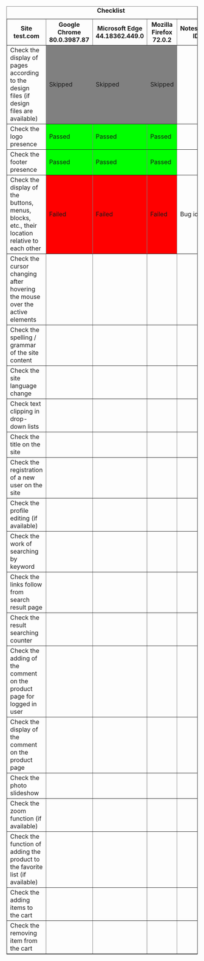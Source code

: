 <table border="1">
   <caption><b>Checklist</b></caption>
   <tr>
    <th>Site test.com</th>
    <th>Google Chrome 80.0.3987.87</th>
    <th>Microsoft Edge 44.18362.449.0</th>
    <th>Mozilla Firefox 72.0.2</th>
    <th>Notes/Bug ID</th>
   </tr>
   <tr>
     <td>Check the display of pages according to the design files (if design files are available)</td><td bgcolor="#808080">Skipped</td><td bgcolor="#808080">Skipped</td><td bgcolor="#808080">Skipped</td><td></td>
  </tr>
   <tr>
     <td>Check the logo presence</td><td bgcolor="#00ff00">Passed</td><td bgcolor="#00ff00">Passed</td><td bgcolor="#00ff00">Passed</td><td></td>
  </tr>
   <tr>
     <td>Check the footer presence</td><td bgcolor="#00ff00">Passed</td><td bgcolor="#00ff00">Passed</td><td bgcolor="#00ff00">Passed</td><td></td>
  </tr>
   <tr>
     <td>Check the display of the buttons, menus, blocks, etc., their location relative to each other</td><td bgcolor="#ff0000">Failed</td><td bgcolor="#ff0000">Failed</td><td bgcolor="#ff0000">Failed</td><td>Bug id</td>
  </tr>
   <tr>
     <td>Check the cursor changing after hovering the mouse over the active elements</td><td></td><td></td><td></td><td></td>
  </tr>
   <tr>
     <td>Check the spelling / grammar of the site content</td><td></td><td></td><td></td><td></td>
  </tr>
   <tr>
     <td>Check the site language change</td><td></td><td></td><td></td><td></td>
  </tr>
   <tr>
     <td>Check text clipping in drop-down lists</td><td></td><td></td><td></td><td></td>
  </tr>
   <tr>
     <td>Check the title on the site</td><td></td><td></td><td></td><td></td>
  </tr>
   <tr>
     <td>Check the registration of a new user on the site</td><td></td><td></td><td></td><td></td>
  </tr>
   <tr>
     <td>Check the profile editing (if available)</td><td></td><td></td><td></td><td></td>
  </tr>
   <tr>
     <td>Check the work of searching by keyword</td><td></td><td></td><td></td><td></td>
  </tr>
   <tr>
     <td>Check the links follow from search result page</td><td></td><td></td><td></td><td></td>
  </tr>
   <tr>
     <td>Check the result searching counter</td><td></td><td></td><td></td><td></td>
  </tr>
   <tr>
     <td>Check the adding of the comment on the product page for logged in user</td><td></td><td></td><td></td><td></td>
  </tr>
   <tr>
     <td>Check the display of the comment on the product page</td><td></td><td></td><td></td><td></td>
  </tr>
   <tr>
     <td>Check the photo slideshow</td><td></td><td></td><td></td><td></td>
  </tr>
   <tr>
     <td>Check the zoom function (if available)</td><td></td><td></td><td></td><td></td>
  </tr>
   <tr>
     <td>Check the function of adding the product to the favorite list (if available)</td><td></td><td></td><td></td><td></td>
  </tr>
   <tr>
     <td>Check the adding items to the cart</td><td></td><td></td><td></td><td></td>
  </tr>
   <tr>
     <td>Check the removing item from the cart</td><td></td><td></td><td></td><td></td>
  </tr>
  </table>
